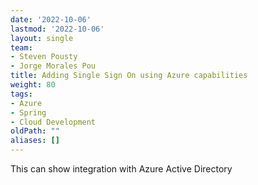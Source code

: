 ```yaml
---
date: '2022-10-06'
lastmod: '2022-10-06'
layout: single
team:
- Steven Pousty
- Jorge Morales Pou
title: Adding Single Sign On using Azure capabilities
weight: 80
tags:
- Azure
- Spring
- Cloud Development
oldPath: ""
aliases: []
---
```



This can show integration with Azure Active Directory 
